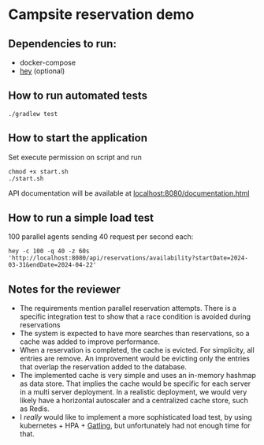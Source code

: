 # Campsite reservation demo
## Dependencies to run:

- docker-compose
- [hey](https://github.com/rakyll/hey) (optional)

## How to run automated tests

```
./gradlew test
```

## How to start the application
Set execute permission on script and run

```
chmod +x start.sh
./start.sh
```

API documentation will be available at [localhost:8080/documentation.html]()

## How to run a simple load test
100 parallel agents sending 40 request per second each:
```
hey -c 100 -q 40 -z 60s 'http://localhost:8080/api/reservations/availability?startDate=2024-03-31&endDate=2024-04-22'
```

## Notes for the reviewer

- The requirements mention parallel reservation attempts. There is a specific integration test to show that a race condition is avoided during reservations
- The system is expected to have more searches than reservations, so a cache was added to improve performance. 
- When a reservation is completed, the cache is evicted. For simplicity, all entries are remove. An improvement would be evicting only the entries that overlap the reservation added to the database.
- The implemented cache is very simple and uses an in-memory hashmap as data store. That implies the cache would be specific for each server in a multi server deployment. In a realistic deployment, we would very likely have a horizontal autoscaler and a centralized cache store, such as Redis.
- I _really_ would like to implement a more sophisticated load test, by using kubernetes + HPA + [Gatling](https://gatling.io/), but unfortunately had not enough time for that.